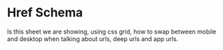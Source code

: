 # Href Schema
 Is this sheet we are showing, using css grid, how to swap between mobile and desktop when talking about urls, deep urls and app urls.
